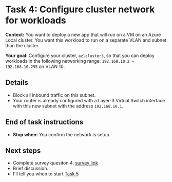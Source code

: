 
# Task 4: Configure cluster network for workloads

**Context:** You want to deploy a new app that will run on a VM on an Azure Local cluster. You want this workload to run on a separate VLAN and subnet than the cluster.

**Your goal**: Configure your cluster,  `azlcluster3`, so that you can deploy workloads in the following networking range: `192.168.10.2 – 192.168.10.255` on VLAN 10.

## Details

- Block all inbound traffic on this subnet.
- Your router is already configured with a Layer-3 Virtual Switch interface with this new subnet with the address `192.168.10.1`.


## End of task instructions

- **Stop when:** You confirm the network is setup. 

## Next steps 

- Complete survey quesiton 4. [survey link](https://forms.office.com/r/4bBC2WZ5qG)
- Brief discussion.
- I'll tell you when to start [Task 5](task5.md)
